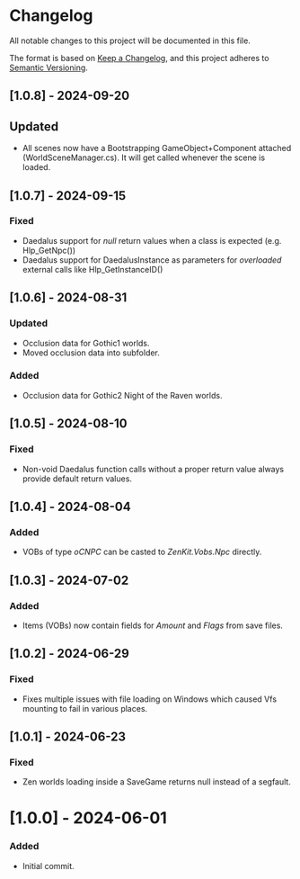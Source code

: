 # Changelog

All notable changes to this project will be documented in this file.

The format is based on [Keep a Changelog](https://keepachangelog.com/en/1.0.0/),
and this project adheres to [Semantic Versioning](https://semver.org/spec/v2.0.0.html).


## [1.0.8] - 2024-09-20

## Updated
- All scenes now have a Bootstrapping GameObject+Component attached (WorldSceneManager.cs). It will get called whenever the scene is loaded.


## [1.0.7] - 2024-09-15

### Fixed
- Daedalus support for _null_ return values when a class is expected (e.g. Hlp_GetNpc())  
- Daedalus support for DaedalusInstance as parameters for _overloaded_ external calls like Hlp_GetInstanceID()


## [1.0.6] - 2024-08-31

### Updated
- Occlusion data for Gothic1 worlds.
- Moved occlusion data into subfolder.

### Added
- Occlusion data for Gothic2 Night of the Raven worlds.


## [1.0.5] - 2024-08-10

### Fixed
- Non-void Daedalus function calls without a proper return value always provide default return values.


## [1.0.4] - 2024-08-04

### Added
- VOBs of type _oCNPC_ can be casted to _ZenKit.Vobs.Npc_ directly.


## [1.0.3] - 2024-07-02

### Added
- Items (VOBs) now contain fields for _Amount_ and _Flags_ from save files.


## [1.0.2] - 2024-06-29

### Fixed
- Fixes multiple issues with file loading on Windows which caused Vfs mounting to fail in various places.


## [1.0.1] - 2024-06-23

### Fixed
- Zen worlds loading inside a SaveGame returns null instead of a segfault.


# [1.0.0] - 2024-06-01

### Added
- Initial commit.
